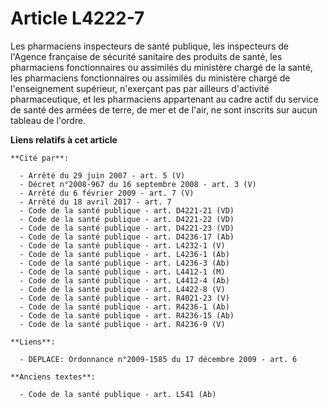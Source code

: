 # Article L4222-7

Les pharmaciens inspecteurs de santé publique, les inspecteurs de l'Agence française de sécurité sanitaire des produits de
santé, les pharmaciens fonctionnaires ou assimilés du ministère chargé de la santé, les pharmaciens fonctionnaires ou
assimilés du ministère chargé de l'enseignement supérieur, n'exerçant pas par ailleurs d'activité pharmaceutique, et les
pharmaciens appartenant au cadre actif du service de santé des armées de terre, de mer et de l'air, ne sont inscrits sur
aucun tableau de l'ordre.

**Liens relatifs à cet article**

	**Cité par**:

	  - Arrêté du 29 juin 2007 - art. 5 (V)
	  - Décret n°2008-967 du 16 septembre 2008 - art. 3 (V)
	  - Arrêté du 6 février 2009 - art. 7 (V)
	  - Arrêté du 18 avril 2017 - art. 7
	  - Code de la santé publique - art. D4221-21 (VD)
	  - Code de la santé publique - art. D4221-22 (VD)
	  - Code de la santé publique - art. D4221-23 (VD)
	  - Code de la santé publique - art. D4236-17 (Ab)
	  - Code de la santé publique - art. L4232-1 (V)
	  - Code de la santé publique - art. L4236-1 (Ab)
	  - Code de la santé publique - art. L4236-3 (Ab)
	  - Code de la santé publique - art. L4412-1 (M)
	  - Code de la santé publique - art. L4412-4 (Ab)
	  - Code de la santé publique - art. L4422-8 (V)
	  - Code de la santé publique - art. R4021-23 (V)
	  - Code de la santé publique - art. R4236-1 (Ab)
	  - Code de la santé publique - art. R4236-15 (Ab)
	  - Code de la santé publique - art. R4236-9 (V)

	**Liens**:

	  - DEPLACE: Ordonnance n°2009-1585 du 17 décembre 2009 - art. 6

	**Anciens textes**:

	  - Code de la santé publique - art. L541 (Ab)

